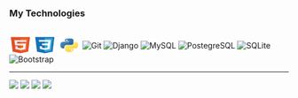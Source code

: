 ### My Technologies

<div style="display: inline_block"><br>
    <img align="center" alt="HTML" height="30" width="40" src="https://raw.githubusercontent.com/devicons/devicon/master/icons/html5/html5-original.svg">
    <img align="center" alt="CSS" height="30" width="40" src="https://raw.githubusercontent.com/devicons/devicon/master/icons/css3/css3-original.svg">
    <img align="center" alt="Python" height="30" width="40" src="https://raw.githubusercontent.com/devicons/devicon/master/icons/python/python-original.svg">
    <img align="center" alt="Git" height="30" width="45" src="https://icongr.am/devicon/git-original.svg?size=30&color=currentColor">
    <img align="center" alt="Django" height="50" width="45" src="https://icongr.am/devicon/django-original.svg?size=50&color=currentColor">
    <img align="center" alt="MySQL" height="60" width="70" src="https://icongr.am/devicon/mysql-original-wordmark.svg?size=50&color=currentColor">
    <img align="center" alt="PostegreSQL" height="35" width="40" src="https://icongr.am/devicon/postgresql-original.svg?size=30&color=currentColor">
    <img align="center" alt="SQLite" height="30" width="80" src="https://img.shields.io/badge/SQLite-003B57.svg?style=for-the-badge&logo=SQLite&logoColor=white)">
    <img align="center" alt="Bootstrap" height="30" width="40" src="https://icongr.am/devicon/bootstrap-plain.svg?size=128&color=7344a2">
</div>
  
  __________________________________________________________________________________________________________________________________________________________________________________________________
 
<div> 
    <a href="https://www.instagram.com/gusfelip_/" target="_blank"><img src="https://img.shields.io/badge/-Instagram-%23E4405F?style=for-the-badge&logo=instagram&logoColor=white" target="_blank"></a>
    <a href="https://www.facebook.com/profile.php?id=100053648104645" target="_blank"><img src="https://img.shields.io/badge/Facebook-1877F2?style=for-the-badge&logo=facebook&logoColor=white" target="_blank"></a> 
    <a href="https://www.linkedin.com/in/gustavo-felipe-527306190" target="_blank"><img src="https://img.shields.io/badge/-LinkedIn-%230077B5?style=for-the-badge&logo=linkedin&logoColor=white" target="_blank"></a> 
    <a href="mailto:gustavofelipe2730@gmail.com"><img src="https://img.shields.io/badge/-Gmail-%23333?style=for-the-badge&logo=gmail&logoColor=white" target="_blank"></a>
</div>




